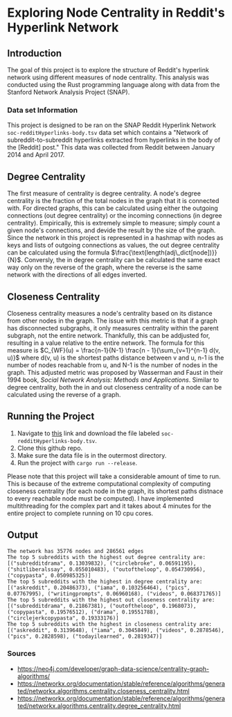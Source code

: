 # Exploring Node Centrality in Reddit's Hyperlink Network
## Introduction
The goal of this project is to explore the structure of Reddit's hyperlink network using different measures of node centrality. This analysis was conducted using the Rust programming language along with data from the Stanford Network Analysis Project (SNAP). 
### Data set Information
This project is designed to be ran on the SNAP Reddit Hyperlink Network `soc-redditHyperlinks-body.tsv` data set which contains a "Network of subreddit-to-subreddit hyperlinks extracted from hyperlinks in the body of the [Reddit] post." This data was collected from Reddit between January 2014 and April 2017. 
## Degree Centrality
The first measure of centrality is degree centrality. A node's degree centrality is the fraction of the total nodes in the graph that it is connected with. For directed graphs, this can be calculated using either the outgoing connections (out degree centrality) or the incoming connections (in degree centrality). Empirically, this is extremely simple to measure; simply count a given node's connections, and devide the result by the size of the graph. Since the network in this project is represented in a hashmap with nodes as keys and lists of outgoing connections as values, the out degree centrality can be calculated using the formula $\frac{\text{length(adj\_dict[node])}}{N}$. Conversly, the in degree centrality can be calculated the same exact way only on the reverse of the graph, where the reverse is the same network with the directions of all edges inverted.
## Closeness Centrality
Closeness centrality measures a node's centrality based on its distance from other nodes in the graph. The issue with this metric is that if a graph has disconnected subgraphs, it only measures centrality within the parent subgraph, not the entire network. Thankfully, this can be addjusted for, resulting in a value relative to the entire network. The formula for this measure is $C_{WF}(u) = \frac{n-1}{N-1} \frac{n - 1}{\sum_{v=1}^{n-1} d(v, u)}$ where d(v, u) is the shortest paths distance between v and u, n-1 is the number of nodes reachable from u, and N-1 is the number of nodes in the graph. This adjusted metric was proposed by Wasserman and Faust in their 1994 book, *Social Network Analysis: Methods and Applications*. Similar to degree centrality, both the in and out closeness centrality of a node can be calculated using the reverse of a graph.
## Running the Project
1. Navigate to [this](https://snap.stanford.edu/data/soc-RedditHyperlinks.html) link and download the file labeled `soc-redditHyperlinks-body.tsv`.
2. Clone this github repo.
3. Make sure the data file is in the outermost directory.
4. Run the project with `cargo run --release`.

Please note that this project will take a considerable amount of time to run. This is because of the extreme computational complexity of computing closeness centrality (for each node in the graph, its shortest paths distnace to every reachable node must be computed). I have implemented multithreading for the complex part and it takes about 4 minutes for the entire project to complete running on 10 cpu cores. 

## Output
```
The network has 35776 nodes and 286561 edges
The top 5 subreddits with the highest out degree centrality are:
[("subredditdrama", 0.13039832), ("circlebroke", 0.06591195), ("shitliberalssay", 0.055010483), ("outoftheloop", 0.054730956), ("copypasta", 0.050985325)]
The top 5 subreddits with the highest in degree centrality are:
[("askreddit", 0.20486373), ("iama", 0.103256464), ("pics", 0.07767995), ("writingprompts", 0.06960168), ("videos", 0.068371765)]
The top 5 subreddits with the highest out closeness centrality are:
[("subredditdrama", 0.21867381), ("outoftheloop", 0.1968073), ("copypasta", 0.19576512), ("drama", 0.19551788), ("circlejerkcopypasta", 0.19333176)]
The top 5 subreddits with the highest in closeness centrality are:
[("askreddit", 0.3139648), ("iama", 0.3045849), ("videos", 0.2878546), ("pics", 0.2828598), ("todayilearned", 0.2819347)]

```

### Sources
- https://neo4j.com/developer/graph-data-science/centrality-graph-algorithms/ 
- https://networkx.org/documentation/stable/reference/algorithms/generated/networkx.algorithms.centrality.closeness_centrality.html
- https://networkx.org/documentation/stable/reference/algorithms/generated/networkx.algorithms.centrality.degree_centrality.html

